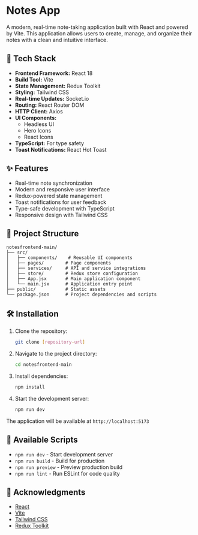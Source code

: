 # Notes App

A modern, real-time note-taking application built with React and powered by Vite. This application allows users to create, manage, and organize their notes with a clean and intuitive interface.

## 🚀 Tech Stack

- **Frontend Framework:** React 18
- **Build Tool:** Vite
- **State Management:** Redux Toolkit
- **Styling:** Tailwind CSS
- **Real-time Updates:** Socket.io
- **Routing:** React Router DOM
- **HTTP Client:** Axios
- **UI Components:** 
  - Headless UI
  - Hero Icons
  - React Icons
- **TypeScript:** For type safety
- **Toast Notifications:** React Hot Toast

## ✨ Features

- Real-time note synchronization
- Modern and responsive user interface
- Redux-powered state management
- Toast notifications for user feedback
- Type-safe development with TypeScript
- Responsive design with Tailwind CSS

## 📁 Project Structure

```
notesfrontend-main/
├── src/
│   ├── components/    # Reusable UI components
│   ├── pages/        # Page components
│   ├── services/     # API and service integrations
│   ├── store/        # Redux store configuration
│   ├── App.jsx       # Main application component
│   └── main.jsx      # Application entry point
├── public/           # Static assets
└── package.json      # Project dependencies and scripts
```

## 🛠️ Installation

1. Clone the repository:
   ```bash
   git clone [repository-url]
   ```

2. Navigate to the project directory:
   ```bash
   cd notesfrontend-main
   ```

3. Install dependencies:
   ```bash
   npm install
   ```

4. Start the development server:
   ```bash
   npm run dev
   ```

The application will be available at `http://localhost:5173`

## 🚦 Available Scripts

- `npm run dev` - Start development server
- `npm run build` - Build for production
- `npm run preview` - Preview production build
- `npm run lint` - Run ESLint for code quality


## 🌟 Acknowledgments

- [React](https://reactjs.org/)
- [Vite](https://vitejs.dev/)
- [Tailwind CSS](https://tailwindcss.com/)
- [Redux Toolkit](https://redux-toolkit.js.org/)